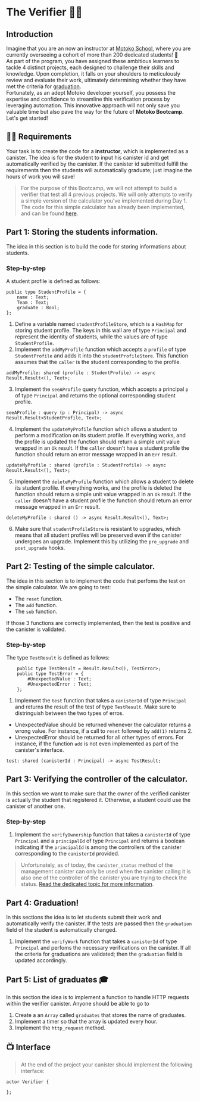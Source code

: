 # The Verifier 👨‍🏫
## Introduction
Imagine that you are an now an instructor at [Motoko School](https://twitter.com/MotokoSchool), where you are currently overseeing a cohort of more than 200 dedicated students!  🤯 <br/>
As part of the program, you have assigned these ambitious learners to tackle 4 distinct projects, each designed to challenge their skills and knowledge. Upon completion, it falls on your shoulders to meticulously review and evaluate their work, ultimately determining whether they have met the criteria for [graduation](../../../README.MD#🎓-graduation). <br/>
Fortunately, as an adept Motoko developer yourself, you possess the expertise and confidence to streamline this verification process by leveraging automation. This innovative approach will not only save you valuable time but also pave the way for the future of **Motoko Bootcamp**. Let's get started!
## 🧑‍🏫 Requirements 
Your task is to create the code for a **instructor**, which is implemented as a canister. The idea is for the student to input his canister id and get automatically verified by the canister. If the canister id submitted fulfill the requirements then the students will automatically graduate; just imagine the hours of work you will save! <br/>

> For the purpose of this Bootcamp, we will not attempt to build a verifier that test all 4 previous projects. We will only attempts to verify a simple version of the calculator you've implemented during Day 1. The code for this simple calculator has already been implemented, and can be found [here](../project/calculator/main.mo).

## Part 1: Storing the students information.
The idea in this section is to build the code for storing informations about students. 
### Step-by-step
A student profile is defined as follows:
```motoko
public type StudentProfile = {
    name : Text;
    Team : Text;
    graduate : Bool;
};
```
1. Define a variable named `studentProfileStore`, which is a `HashMap` for storing student profile. The keys in this wall are of type `Principal` and represent the identity of students, while the values are of type `StudentProfile`. 
2. Implement the `addMyProfile` function which accepts a `profile` of type `StudentProfile` and adds it into the `studentProfileStore`. This function assumes that the `caller` is the student corresponding to the profile.
```motoko
addMyProfile: shared (profile : StudentProfile) -> async Result.Result<(), Text>;
```
3. Implement the `seeAProfile` query function, which accepts a principal `p` of type `Principal` and returns the optional corresponding student profile.
```motoko
seeAProfile : query (p : Principal) -> async Result.Result<StudentProfile, Text>;
```
4. Implement the `updateMyProfile` function which allows a student to perform a modification on its student profile. If everything works, and the profile is updated the function should return a simple unit value wrapped in an `Ok` result. If the `caller` doesn't have a student profile the function should return an error message wrapped in an `Err` result. 
```motoko
updateMyProfile : shared (profile : StudentProfile) -> async Result.Result<(), Text>;
```
5. Implement the `deleteMyProfile` function which allows a student to delete its student profile. If everything works, and the profile is deleted the function should return a simple unit value wrapped in an `Ok` result. If the `caller` doesn't have a student profile the function should return an error message wrapped in an `Err` result. 
```motoko
deleteMyProfile : shared () -> async Result.Result<(), Text>;
```
6. Make sure that `studentProfileStore` is resistant to upgrades, which means that all student profiles will be preserved even if the canister undergoes an upgrade. Implement this by utilizing the `pre_upgrade` and `post_upgrade` hooks.
## Part 2: Testing of the simple calculator.
The idea in this section is to implement the code that perfoms the test on the simple calculator.
We are going to test: 
- The `reset` function.
- The `add` function.
- The `sub` function.

If those 3 functions are correctly implemented, then the test is positive and the canister is validated.

### Step-by-step
The type `TestResult` is defined as follows:
```motoko
    public type TestResult = Result.Result<(), TestError>;
    public type TestError = {
        #UnexpectedValue : Text;
        #UnexpectedError : Text;
    };
```

1. Implement the `test` function that takes a `canisterId` of type `Principal` and returns the result of the test of type `TestResult`. Make sure to distringuish between the two types of erros.
- UnexpectedValue should be returned whenever the calculator returns a wrong value. For instance, if a call to `reset` followed by `add(1)` returns 2.
- UnexpectedError should be returned for all other types of errors. For instance, if the function `add` is not even implemented as part of the canister's interface.
```motoko
test: shared (canisterId : Principal) -> async TestResult;
```

## Part 3: Verifying the controller of the calculator.
In this section we want to make sure that the owner of the verified canister is actually the student that registered it. Otherwise, a student could use the canister of another one.
### Step-by-step
1. Implement the `verifyOwnership` function that takes a `canisterId` of type `Principal` and a `principalId` of type `Principal` and returns a boolean indicating if the `principalId` is among the controllers of the canister corresponding to the `canisterId` provided.

> Unfortunately, as of today, the `canister_status` method of the management canister can only be used when the canister calling it is also one of the controller of the canister you are trying to check the status. [Read the dedicated topic for more information](https://forum.dfinity.org/t/how-to-find-out-the-controllers-of-a-canister/14345/3). 

## Part 4: Graduation! 
In this sections the idea is to let students submit their work and automatically verify the canister. If the tests are passed then the `graduation` field of the student is automatically changed.
1. Implement the `verifyWork` function that takes a `canisterId` of type `Principal` and perfoms the necessary verifications on the canister. If all the criteria for graduations are validated; then the `graduation` field is updated accordingly.
## Part 5: List of graduates 🎓
In this section the idea is to implement a function to handle HTTP requests within the verifier canister. Anyone should be able to go to 

1. Create a an `Array` called `graduates` that stores the name of graduates.
2. Implement a timer so that the array is updated every hour.
3. Implement the `http_request` method.


## 📺 Interface
> At the end of the project your canister should implement the following interface:
```motoko
actor Verifier {

};
```

